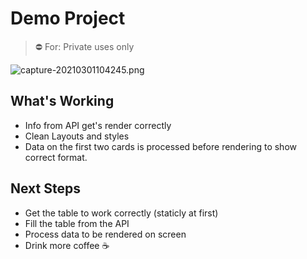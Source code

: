 # Demo Project

> ⛔ For: Private uses only
> 
![capture-20210301104245.png](https://i.postimg.cc/QdfHRcjw/capture-20210301104245.png)

## What's Working
- Info from API get's render correctly
- Clean Layouts and styles 
- Data on the first two cards is processed before rendering to show correct format.

## Next Steps
- Get the table to work correctly (staticly at first)
- Fill the table from the API
- Process data to be rendered on screen
- Drink more coffee ☕
